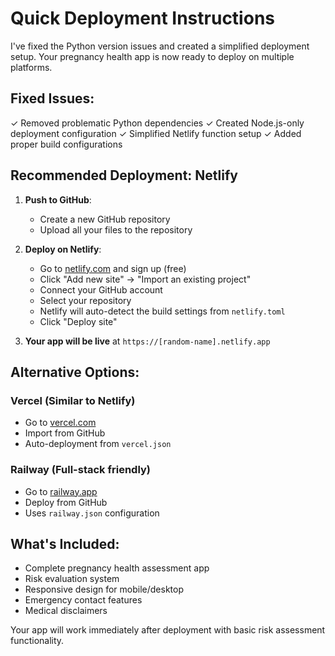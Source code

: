 # Quick Deployment Instructions

I've fixed the Python version issues and created a simplified deployment setup. Your pregnancy health app is now ready to deploy on multiple platforms.

## Fixed Issues:
✓ Removed problematic Python dependencies
✓ Created Node.js-only deployment configuration
✓ Simplified Netlify function setup
✓ Added proper build configurations

## Recommended Deployment: Netlify

1. **Push to GitHub**:
   - Create a new GitHub repository
   - Upload all your files to the repository

2. **Deploy on Netlify**:
   - Go to [netlify.com](https://netlify.com) and sign up (free)
   - Click "Add new site" → "Import an existing project"
   - Connect your GitHub account
   - Select your repository
   - Netlify will auto-detect the build settings from `netlify.toml`
   - Click "Deploy site"

3. **Your app will be live** at `https://[random-name].netlify.app`

## Alternative Options:

### Vercel (Similar to Netlify)
- Go to [vercel.com](https://vercel.com)
- Import from GitHub
- Auto-deployment from `vercel.json`

### Railway (Full-stack friendly)
- Go to [railway.app](https://railway.app)
- Deploy from GitHub
- Uses `railway.json` configuration

## What's Included:
- Complete pregnancy health assessment app
- Risk evaluation system
- Responsive design for mobile/desktop
- Emergency contact features
- Medical disclaimers

Your app will work immediately after deployment with basic risk assessment functionality.